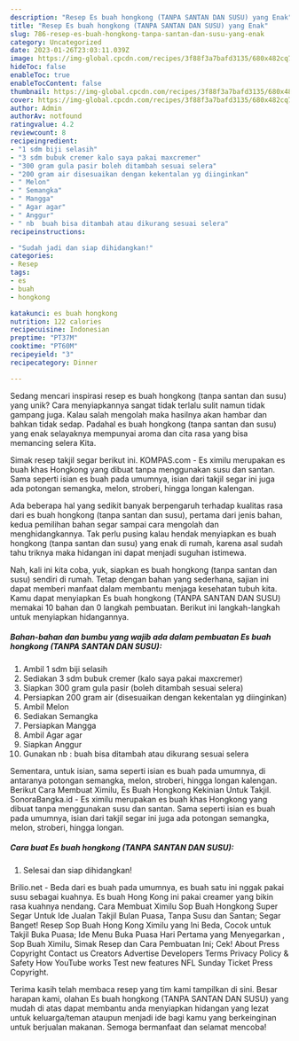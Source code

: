 ```yaml
---
description: "Resep Es buah hongkong (TANPA SANTAN DAN SUSU) yang Enak"
title: "Resep Es buah hongkong (TANPA SANTAN DAN SUSU) yang Enak"
slug: 786-resep-es-buah-hongkong-tanpa-santan-dan-susu-yang-enak
category: Uncategorized
date: 2023-01-26T23:03:11.039Z
image: https://img-global.cpcdn.com/recipes/3f88f3a7bafd3135/680x482cq70/es-buah-hongkong-tanpa-santan-dan-susu-foto-resep-utama.jpg
hideToc: false
enableToc: true
enableTocContent: false
thumbnail: https://img-global.cpcdn.com/recipes/3f88f3a7bafd3135/680x482cq70/es-buah-hongkong-tanpa-santan-dan-susu-foto-resep-utama.jpg
cover: https://img-global.cpcdn.com/recipes/3f88f3a7bafd3135/680x482cq70/es-buah-hongkong-tanpa-santan-dan-susu-foto-resep-utama.jpg
author: Admin
authorAv: notfound
ratingvalue: 4.2
reviewcount: 8
recipeingredient:
- "1 sdm biji selasih"
- "3 sdm bubuk cremer kalo saya pakai maxcremer"
- "300 gram gula pasir boleh ditambah sesuai selera"
- "200 gram air disesuaikan dengan kekentalan yg diinginkan"
- " Melon"
- " Semangka"
- " Mangga"
- " Agar agar"
- " Anggur"
- " nb  buah bisa ditambah atau dikurang sesuai selera"
recipeinstructions:

- "Sudah jadi dan siap dihidangkan!"
categories:
- Resep
tags:
- es
- buah
- hongkong

katakunci: es buah hongkong 
nutrition: 122 calories
recipecuisine: Indonesian
preptime: "PT37M"
cooktime: "PT60M"
recipeyield: "3"
recipecategory: Dinner

---
```





Sedang mencari inspirasi resep es buah hongkong (tanpa santan dan susu) yang unik? Cara menyiapkannya sangat tidak terlalu sulit namun tidak gampang juga. Kalau salah mengolah maka hasilnya akan hambar dan bahkan tidak sedap. Padahal es buah hongkong (tanpa santan dan susu) yang enak selayaknya mempunyai aroma dan cita rasa yang bisa memancing selera Kita.





Simak resep takjil segar berikut ini. KOMPAS.com - Es ximilu merupakan es buah khas Hongkong yang dibuat tanpa menggunakan susu dan santan. Sama seperti isian es buah pada umumnya, isian dari takjil segar ini juga ada potongan semangka, melon, stroberi, hingga longan kalengan.

Ada beberapa hal yang sedikit banyak berpengaruh terhadap kualitas rasa dari es buah hongkong (tanpa santan dan susu), pertama dari jenis bahan, kedua pemilihan bahan segar sampai cara mengolah dan menghidangkannya. Tak perlu pusing kalau hendak menyiapkan es buah hongkong (tanpa santan dan susu) yang enak di rumah, karena asal sudah tahu triknya maka hidangan ini dapat menjadi suguhan istimewa.






Nah, kali ini kita coba, yuk, siapkan es buah hongkong (tanpa santan dan susu) sendiri di rumah. Tetap dengan bahan yang sederhana, sajian ini dapat memberi manfaat dalam membantu menjaga kesehatan tubuh kita. Kamu dapat menyiapkan Es buah hongkong (TANPA SANTAN DAN SUSU) memakai 10 bahan dan 0 langkah pembuatan. Berikut ini langkah-langkah untuk menyiapkan hidangannya.

<!--inarticleads1-->

##### Bahan-bahan dan bumbu yang wajib ada dalam pembuatan Es buah hongkong (TANPA SANTAN DAN SUSU):

1. Ambil 1 sdm biji selasih
1. Sediakan 3 sdm bubuk cremer (kalo saya pakai maxcremer)
1. Siapkan 300 gram gula pasir (boleh ditambah sesuai selera)
1. Persiapkan 200 gram air (disesuaikan dengan kekentalan yg diinginkan)
1. Ambil  Melon
1. Sediakan  Semangka
1. Persiapkan  Mangga
1. Ambil  Agar agar
1. Siapkan  Anggur
1. Gunakan  nb : buah bisa ditambah atau dikurang sesuai selera


Sementara, untuk isian, sama seperti isian es buah pada umumnya, di antaranya potongan semangka, melon, stroberi, hingga longan kalengan. Berikut Cara Membuat Ximilu, Es Buah Hongkong Kekinian Untuk Takjil. SonoraBangka.id - Es ximilu merupakan es buah khas Hongkong yang dibuat tanpa menggunakan susu dan santan. Sama seperti isian es buah pada umumnya, isian dari takjil segar ini juga ada potongan semangka, melon, stroberi, hingga longan. 

<!--inarticleads2-->

##### Cara buat Es buah hongkong (TANPA SANTAN DAN SUSU):


1. Selesai dan siap dihidangkan!

Brilio.net - Beda dari es buah pada umumnya, es buah satu ini nggak pakai susu sebagai kuahnya. Es buah Hong Kong ini pakai creamer yang bikin rasa kuahnya nendang. Cara Membuat Ximilu Sop Buah Hongkong Super Segar Untuk Ide Jualan Takjil Bulan Puasa, Tanpa Susu dan Santan; Segar Banget! Resep Sop Buah Hong Kong Ximilu yang Ini Beda, Cocok untuk Takjil Buka Puasa; Ide Menu Buka Puasa Hari Pertama yang Menyegarkan , Sop Buah Ximilu, Simak Resep dan Cara Pembuatan Ini; Cek! About Press Copyright Contact us Creators Advertise Developers Terms Privacy Policy &amp; Safety How YouTube works Test new features NFL Sunday Ticket Press Copyright. 

Terima kasih telah membaca resep yang tim kami tampilkan di sini. Besar harapan kami, olahan Es buah hongkong (TANPA SANTAN DAN SUSU) yang mudah di atas dapat membantu anda menyiapkan hidangan yang lezat untuk keluarga/teman ataupun menjadi ide bagi kamu yang berkeinginan untuk berjualan makanan. Semoga bermanfaat dan selamat mencoba!
